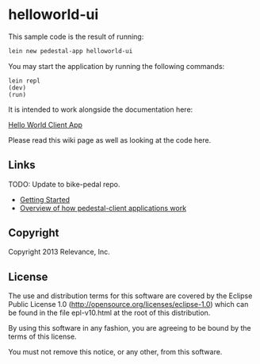 # helloworld-ui

This sample code is the result of running:

```bash
lein new pedestal-app helloworld-ui
```

You may start the application by running the following commands:

```
lein repl
(dev)
(run)
```

It is intended to work alongside the documentation here:

[Hello World Client App](https://github.com/relevance/platform/wiki/Hello-World-Client-App)

Please read this wiki page as well as looking at the code here.

## Links

TODO: Update to bike-pedal repo.

* [Getting Started](https://github.com/relevance/platform/tree/master/app#usage)
* [Overview of how pedestal-client applications work](https://github.com/relevance/platform/wiki/Client-Application-Model)

Copyright
---------
Copyright 2013 Relevance, Inc.

License
-------
The use and distribution terms for this software are covered by the
Eclipse Public License 1.0 (http://opensource.org/licenses/eclipse-1.0)
which can be found in the file epl-v10.html at the root of this distribution.

By using this software in any fashion, you are agreeing to be bound by
the terms of this license.

You must not remove this notice, or any other, from this software.
